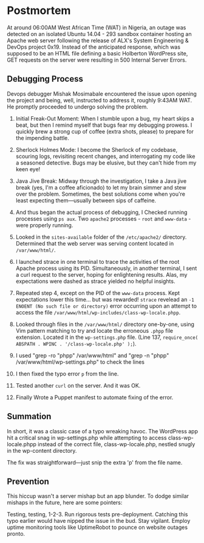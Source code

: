 # Postmortem

At around 06:00AM West African Time (WAT) in Nigeria, an outage was detected on an isolated Ubuntu 14.04 - 293 sandbox container hosting an Apache web server following the release of ALX's System Engineering & DevOps project 0x19. Instead of the anticipated response, which was supposed to be an HTML file defining a basic Holberton WordPress site, GET requests on the server were resulting in 500 Internal Server Errors.

## Debugging Process

Devops debugger Mishak Mosimabale encountered the issue upon opening the project and being, well, instructed to address it, roughly 9:43AM WAT. He promptly proceeded to undergo solving the problem.

1. Initial Freak-Out Moment: When I stumble upon a bug, my heart skips a beat, but then I remind myself that bugs fear my debugging prowess. I quickly brew a strong cup of coffee (extra shots, please) to prepare for the impending battle.

2. Sherlock Holmes Mode: I become the Sherlock of my codebase, scouring logs, revisiting recent changes, and interrogating my code like a seasoned detective. Bugs may be elusive, but they can't hide from my keen eye!

3. Java Jive Break: Midway through the investigation, I take a Java jive break (yes, I'm a coffee aficionado) to let my brain simmer and stew over the problem. Sometimes, the best solutions come when you're least expecting them—usually between sips of caffeine.

4. And thus began the actual process of debugging, I Checked running processes using `ps aux`. Two `apache2` processes - `root` and `www-data` -
were properly running.

5. Looked in the `sites-available` folder of the `/etc/apache2/` directory. Determined that
the web server was serving content located in `/var/www/html/`.

6. I launched strace in one terminal to trace the activities of the root Apache process using its PID. Simultaneously, in another terminal, I sent a curl request to the server, hoping for enlightening results. Alas, my expectations were dashed as strace yielded no helpful insights.

4. Repeated step 4, except on the PID of the `www-data` process. Kept expectations lower this
time... but was rewarded! `strace` revelead an `-1 ENOENT (No such file or directory)` error
occurring upon an attempt to access the file `/var/www/html/wp-includes/class-wp-locale.phpp`.

5. Looked through files in the `/var/www/html/` directory one-by-one, using Vim pattern
matching to try and locate the erroneous `.phpp` file extension. Located it in the
`wp-settings.php` file. (Line 137, `require_once( ABSPATH . WPINC . '/class-wp-locale.php' );`).

6. I used "grep -ro "phpp" /var/www/html" and "grep -n "phpp" /var/www/html/wp-settings.php" to check the lines 
7. I then fixed the typo error `p` from the line.

8. Tested another `curl` on the server. And it was OK.

9. Finally Wrote a Puppet manifest to automate fixing of the error.

## Summation

In short, it was a classic case of a typo wreaking havoc. The WordPress app hit a critical snag in wp-settings.php while attempting to access class-wp-locale.phpp instead of the correct file, class-wp-locale.php, nestled snugly in the wp-content directory.

The fix was straightforward—just snip the extra 'p' from the file name.

## Prevention
This hiccup wasn't a server mishap but an app blunder. To dodge similar mishaps in the future, here are some pointers:

Testing, testing, 1-2-3. Run rigorous tests pre-deployment. Catching this typo earlier would have nipped the issue in the bud.
Stay vigilant. Employ uptime monitoring tools like UptimeRobot to pounce on website outages pronto.

